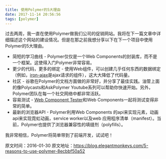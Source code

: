```yaml
---
title: 使用Polymer的5大理由
date: 2017-11-14 20:56:56
tags: [polymer]
---
```

过去两周，我一直在使用Polymer做我们公司的促销网站。我将在下一篇文章中详细描述这个网站的建设情况。但是在那之前我想分享以下在下一个项目中使用Polymer的5大理由。
<!-- more -->
* 简短的学习曲线 - Polymer仅仅是一个Web Components的封装库，而不是一个框架。这使得入门Polymer非常容易。
* 更少的代码，更多的绑定 - 使用Web组件，可以创建几乎任何东西的数据绑定（例如，[iron-ajax](https://elements.polymer-project.org/elements/iron-ajax)是ajax请求的组件），这大大降低了代码量。
* 社区 - 谷歌在Polymer的文档方面做的非常好，并分享了最佳实践。油管上面的像Polycasts和AskPolymer Youtube系列可以帮助你快速开始。另外，Polymer团队在每一个社交网络中都非常活跃。
* 容易测试 - [Web Component Tester](https://github.com/Polymer/web-component-tester)和Web Components一起将测试变得非常的简单。
* 最新的浏览器API - Polymer利用Web Components 的api来实现元素，动画api来实现霓虹动画，service worker以及web 应用程序清单（manifest）。当前，Polymer也提供了浏览器兼容性的填缝剂（polyfills）。

我非常相信，Polymer将简单带到了前端开发，试试吧！

原文时间：2016-01-30
原文地址：https://blog.elegantmonkeys.com/5-reasons-to-use-polymer-8ecbbf50a52